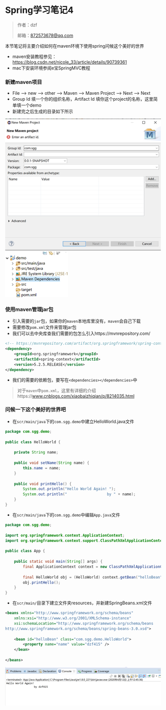 # Spring学习笔记4

> 作者：dzf  
>
> 邮箱：872573678@qq.com

本节笔记将主要介绍如何在maven环境下使用spring问候这个美好的世界

* maven安装教程参见：https://blog.csdn.net/nicole_33/article/details/90739361
* mac下安装环境参阅e宝SpringMVC教程

### 新建maven项目

* File --> new --> other --> Maven --> Maven Project --> Next --> Next
* Group Id 填一个你的组织名称，Artifact Id 填你这个project的名称，这里简单填一个demo
* 新建完之后生成的目录如下所示

<img src=".\image\image-20200412001010222.png" alt="image-20200412001010222" style="zoom:50%;" />

<img src=".\image\image-20200412001548635.png" alt="image-20200412001548635" style="zoom:50%;" />



### 使用maven管理jar包

* 引入需要的`jar`包，如果你的`maven`本地库里没有，`maven`会自己下载
* 需要修改`pom.xml`文件来管理jar包
* 我们可以去中央库查我们需要的包怎么引入https://mvnrepository.com/

```xml
<!-- https://mvnrepository.com/artifact/org.springframework/spring-context -->
<dependency>
    <groupId>org.springframework</groupId>
    <artifactId>spring-context</artifactId>
    <version>5.2.5.RELEASE</version>
</dependency>
```

* 我们的需要的依赖包，要写在`<dependencies></dependencies>`中 

> 对于`maven`中`pom.xml`，这里有详细的介绍https://www.cnblogs.com/xiaobaizhiqian/p/8214035.html



### 问候一下这个美好的世界吧

* 在`scr/main/java`下的`com.sgg.demo`中建立HelloWorld.java文件

```java
package com.sgg.demo;
 
public class HelloWorld {
 
	private String name;
 
	public void setName(String name) {
		this.name = name;
	}
 
	public void printHello() {
		System.out.println("Hello World Again! ");
        System.out.println("                  by " + name);
	}
}
```

* 在`scr/main/java`下的`com.sgg.demo`中编辑`App.java`文件

```java
package com.sgg.demo;

import org.springframework.context.ApplicationContext;
import org.springframework.context.support.ClassPathXmlApplicationContext;

public class App {
 
	public static void main(String[] args) {
		final ApplicationContext context = new ClassPathXmlApplicationContext("SpringBeans.xml");
 
		final HelloWorld obj = (HelloWorld) context.getBean("helloBean");
		obj.printHello();
	}
}
```

* 在`scr/main/`目录下建立文件夹resources，并新建SpringBeans.xml文件

```xml
<beans xmlns="http://www.springframework.org/schema/beans"
    xmlns:xsi="http://www.w3.org/2001/XMLSchema-instance"
    xsi:schemaLocation="http://www.springframework.org/schema/beans
http://www.springframework.org/schema/beans/spring-beans-3.0.xsd">
 
    <bean id="helloBean" class="com.sgg.demo.HelloWorld">
        <property name="name" value="dzf415" />
    </bean>
 
</beans>
```



![image-20200412004619826](.\image\image-20200412004619826.png)